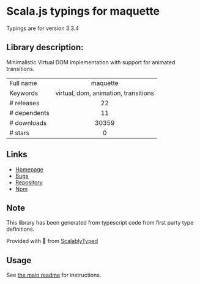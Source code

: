 
# Scala.js typings for maquette

Typings are for version 3.3.4

## Library description:
Minimalistic Virtual DOM implementation with support for animated transitions.

|                    |                 |
| ------------------ | :-------------: |
| Full name          | maquette |
| Keywords           | virtual, dom, animation, transitions |
| # releases         | 22 |
| # dependents       | 11 |
| # downloads        | 30359 |
| # stars            | 0 |

## Links
- [Homepage](https://maquettejs.org/)
- [Bugs](https://github.com/AFASSoftware/maquette/issues)
- [Repository](https://github.com/AFASSoftware/maquette)
- [Npm](https://www.npmjs.com/package/maquette)
    


## Note
This library has been generated from typescript code from first party type definitions.

Provided with :purple_heart: from [ScalablyTyped](https://github.com/oyvindberg/ScalablyTyped)

## Usage
See [the main readme](../../readme.md) for instructions.


